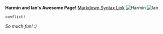 **Harmin and Ian's Awesome Page!**
[Markdown Syntax Link](http://daringfireball.net/projects/markdown/syntax)
![Harmin](https://lh3.googleusercontent.com/-uZ8CmmSClEM/VeHmFsdYHiI/AAAAAAAAAu0/fC5Uvq4B9JY/s0/hangout_snapshot_0.png)
![Ian](https://lh3.googleusercontent.com/-BVNjJQsSdKQ/VeHl-ysFBVI/AAAAAAAAAIQ/RMbXMbur6Vo/s0/hangout_snapshot_0.png)
```
conflict!
```
*So much fun! :)*